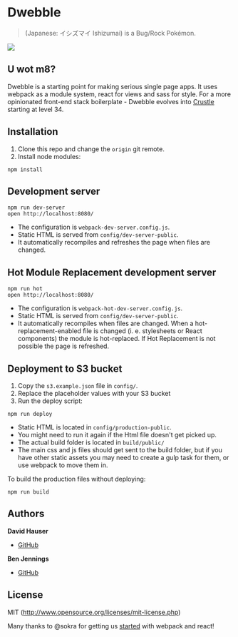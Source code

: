 # Dwebble

> (Japanese: イシズマイ Ishizumai) is a Bug/Rock Pokémon.

![](http://img2.wikia.nocookie.net/__cb20110514192036/pokemon/images/4/4a/Dwebble_BW.gif)

## U wot m8?

Dwebble is a starting point for making serious single page apps. It uses webpack as a module system, react for views and sass for style. For a more opinionated front-end stack boilerplate - Dwebble evolves into [Crustle](https://github.com/measured/crustle) starting at level 34.

## Installation

1. Clone this repo and change the `origin` git remote.
2. Install node modules:

``` text
npm install
```

## Development server

``` text
npm run dev-server
open http://localhost:8080/
```

- The configuration is `webpack-dev-server.config.js`.
- Static HTML is served from `config/dev-server-public`.
- It automatically recompiles and refreshes the page when files are changed.


## Hot Module Replacement development server

``` text
npm run hot
open http://localhost:8080/
```

- The configuration is `webpack-hot-dev-server.config.js`.
- Static HTML is served from `config/dev-server-public`.
- It automatically recompiles when files are changed. When a hot-replacement-enabled file is changed (i. e. stylesheets or React components) the module is hot-replaced. If Hot Replacement is not possible the page is refreshed.

## Deployment to S3 bucket

1. Copy the `s3.example.json` file in `config/`.
2. Replace the placeholder values with your S3 bucket
3. Run the deploy script:

``` text
npm run deploy
```

- Static HTML is located in `config/production-public`.
- You might need to run it again if the Html file doesn't get picked up.
- The actual build folder is located in `build/public/`
- The main css and js files should get sent to the build folder, but if you have other static assets you may need to create a gulp task for them, or use webpack to move them in.

To build the production files without deploying:

``` text
npm run build
```

## Authors
**David Hauser**
- [GitHub](http://github.com/haustraliaer)

**Ben Jennings**
- [GitHub](http://github.com/jenbennings)

## License

MIT (http://www.opensource.org/licenses/mit-license.php)

Many thanks to @sokra for getting us [started](https://github.com/webpack/react-starter) with webpack and react!
